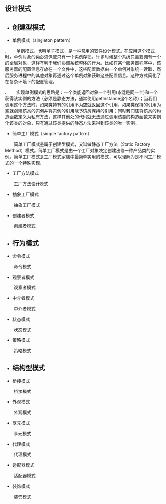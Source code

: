 ## 设计模式

- ## 创建型模式

- 单例模式（singleton pattern）
      
          
. &emsp;&emsp;单例模式，也叫单子模式，是一种常用的软件设计模式。在应用这个模式时，单例对象的类必须保证只有一个实例存在。许多时候整个系统只需要拥有一个的全局对象，这样有利于我们协调系统整体的行为。比如在某个服务器程序中，该服务器的配置信息存放在一个文件中，这些配置数据由一个单例对象统一读取，然后服务进程中的其他对象再通过这个单例对象获取这些配置信息。这种方式简化了在复杂环境下的配置管理。
      
. &emsp;&emsp;实现单例模式的思路是：一个类能返回对象一个引用(永远是同一个)和一个获得该实例的方法（必须是静态方法，通常使用getInstance这个名称）；当我们调用这个方法时，如果类持有的引用不为空就返回这个引用，如果类保持的引用为空就创建该类的实例并将实例的引用赋予该类保持的引用；同时我们还将该类的构造函数定义为私有方法，这样其他处的代码就无法通过调用该类的构造函数来实例化该类的对象，只有通过该类提供的静态方法来得到该类的唯一实例。
      
- 简单工厂模式（simple factory pattern）
         
         
&emsp;&emsp;简单工厂模式是属于创建型模式，又叫做静态工厂方法（Static Factory Method）模式。简单工厂模式是由一个工厂对象决定创建出哪一种产品类的实例。简单工厂模式是工厂模式家族中最简单实用的模式，可以理解为是不同工厂模式的一个特殊实现。
        
      
-  工厂方法模式


&emsp;&emsp;工厂方法设计模式


- 抽象工厂模式


&emsp;&emsp;抽象工厂模式

- 创建者模式

&emsp;&emsp;创建者模式


- ## 行为模式

- 命令模式

&emsp;&emsp;命令模式

- 观察者模式

&emsp;&emsp;观察者模式

- 中介者模式

&emsp;&emsp;中介者模式

- 状态模式

&emsp;&emsp;状态模式

- 策略模式

&emsp;&emsp;策略模式



- ## 结构型模式

- 桥接模式

&emsp;&emsp;桥接模式

- 外观模式

&emsp;&emsp;外观模式

- 享元模式

&emsp;&emsp;享元模式

- 代理模式

&emsp;&emsp;代理模式


- 适配器模式

&emsp;&emsp;适配器模式

- 装饰模式

&emsp;&emsp;装饰模式